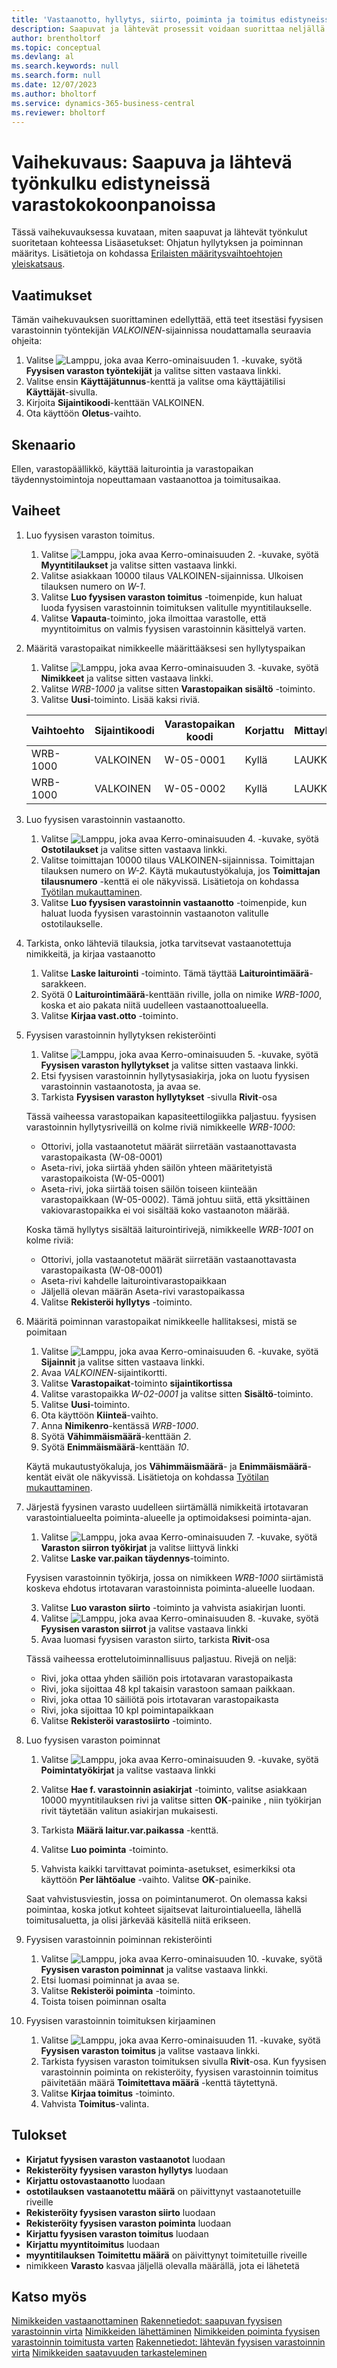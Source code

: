 ```yaml
---
title: 'Vastaanotto, hyllytys, siirto, poiminta ja toimitus edistyneissä varastokokoonpanoissa'
description: Saapuvat ja lähtevät prosessit voidaan suorittaa neljällä eri tavalla varastotason monimutkaisuuden mukaan.
author: brentholtorf
ms.topic: conceptual
ms.devlang: al
ms.search.keywords: null
ms.search.form: null
ms.date: 12/07/2023
ms.author: bholtorf
ms.service: dynamics-365-business-central
ms.reviewer: bholtorf
---
```


# <a name="walkthrough-of-inbound-and-outbound-flow-in-advanced-warehouse-configuration"></a>Vaihekuvaus: Saapuva ja lähtevä työnkulku edistyneissä varastokokoonpanoissa

Tässä vaihekuvauksessa kuvataan, miten saapuvat ja lähtevät työnkulut suoritetaan kohteessa Lisäasetukset: Ohjatun hyllytyksen ja poiminnan määritys. Lisätietoja on kohdassa [Erilaisten määritysvaihtoehtojen yleiskatsaus](../../design-details-warehouse-management.md#overview-of-different-configuration-options).

## <a name="prerequisites"></a>Vaatimukset
Tämän vaihekuvauksen suorittaminen edellyttää, että teet itsestäsi fyysisen varastoinnin työntekijän *VALKOINEN*-sijainnissa noudattamalla seuraavia ohjeita:  
1. Valitse ![Lamppu, joka avaa Kerro-ominaisuuden 1.](../../media/ui-search/search_small.png "Kerro, mitä haluat tehdä") -kuvake, syötä **Fyysisen varaston työntekijät** ja valitse sitten vastaava linkki.  
2. Valitse ensin **Käyttäjätunnus**-kenttä ja valitse oma käyttäjätilisi **Käyttäjät**-sivulla.  
3. Kirjoita **Sijaintikoodi**-kenttään VALKOINEN.  
4. Ota käyttöön **Oletus**-vaihto.


## <a name="scenario"></a>Skenaario
Ellen, varastopäällikkö, käyttää laiturointia ja varastopaikan täydennystoimintoja nopeuttamaan vastaanottoa ja toimitusaikaa.  

## <a name="steps"></a>Vaiheet

1. Luo fyysisen varaston toimitus.  

    1. Valitse ![Lamppu, joka avaa Kerro-ominaisuuden 2.](../../media/ui-search/search_small.png "Kerro, mitä haluat tehdä") -kuvake, syötä **Myyntitilaukset** ja valitse sitten vastaava linkki.  
    2. Valitse asiakkaan 10000 tilaus VALKOINEN-sijainnissa. Ulkoisen tilauksen numero on *W-1*.
    3. Valitse **Luo fyysisen varaston toimitus** -toimenpide, kun haluat luoda fyysisen varastoinnin toimituksen valitulle myyntitilaukselle.
    4. Valitse **Vapauta**-toiminto, joka ilmoittaa varastolle, että myyntitoimitus on valmis fyysisen varastoinnin käsittelyä varten.  

2. Määritä varastopaikat nimikkeelle määrittääksesi sen hyllytyspaikan 

    1.  Valitse ![Lamppu, joka avaa Kerro-ominaisuuden 3.](../../media/ui-search/search_small.png "Kerro, mitä haluat tehdä") -kuvake, syötä **Nimikkeet** ja valitse sitten vastaava linkki.  
    2.  Valitse *WRB-1000* ja valitse sitten **Varastopaikan sisältö** -toiminto.  
    3.  Valitse **Uusi**-toiminto. Lisää kaksi riviä.
    
    |Vaihtoehto|Sijaintikoodi|Varastopaikan koodi|Korjattu|Mittayksikkö|
    |----------|----------|---------|---|------|  
    |WRB-1000|VALKOINEN|W-05-0001|Kyllä|LAUKKU|  
    |WRB-1000|VALKOINEN|W-05-0002|Kyllä|LAUKKU|

3. Luo fyysisen varastoinnin vastaanotto.  

    1. Valitse ![Lamppu, joka avaa Kerro-ominaisuuden 4.](../../media/ui-search/search_small.png "Kerro, mitä haluat tehdä") -kuvake, syötä **Ostotilaukset** ja valitse sitten vastaava linkki.  
    2. Valitse toimittajan 10000 tilaus VALKOINEN-sijainnissa. Toimittajan tilauksen numero on *W-2*. Käytä mukautustyökaluja, jos **Toimittajan tilausnumero** -kenttä ei ole näkyvissä. Lisätietoja on kohdassa [Työtilan mukauttaminen](../../ui-personalization-user.md).
    3. Valitse **Luo fyysisen varastoinnin vastaanotto** -toimenpide, kun haluat luoda fyysisen varastoinnin vastaanoton valitulle ostotilaukselle.


4. Tarkista, onko lähteviä tilauksia, jotka tarvitsevat vastaanotettuja nimikkeitä, ja kirjaa vastaanotto
    1. Valitse **Laske laiturointi** -toiminto. Tämä täyttää **Laiturointimäärä**-sarakkeen.
    2. Syötä 0 **Laiturointimäärä**-kenttään riville, jolla on nimike *WRB-1000*, koska et aio pakata niitä uudelleen vastaanottoalueella.
    3. Valitse **Kirjaa vast.otto** -toiminto.

5. Fyysisen varastoinnin hyllytyksen rekisteröinti
    1. Valitse ![Lamppu, joka avaa Kerro-ominaisuuden 5.](../../media/ui-search/search_small.png "Kerro, mitä haluat tehdä") -kuvake, syötä **Fyysisen varaston hyllytykset** ja valitse sitten vastaava linkki.
    2. Etsi fyysisen varastoinnin hyllytysasiakirja, joka on luotu fyysisen varastoinnin vastaanotosta, ja avaa se.
    3. Tarkista **Fyysisen varaston hyllytykset** -sivulla **Rivit**-osa

    Tässä vaiheessa varastopaikan kapasiteettilogiikka paljastuu. fyysisen varastoinnin hyllytysriveillä on kolme riviä nimikkeelle *WRB-1000*:
    - Ottorivi, jolla vastaanotetut määrät siirretään vastaanottavasta varastopaikasta (W-08-0001)
    - Aseta-rivi, joka siirtää yhden säilön yhteen määritetyistä varastopaikoista (W-05-0001)
    - Aseta-rivi, joka siirtää toisen säilön toiseen kiinteään varastopaikkaan (W-05-0002). Tämä johtuu siitä, että yksittäinen vakiovarastopaikka ei voi sisältää koko vastaanoton määrää.

    Koska tämä hyllytys sisältää laiturointirivejä, nimikkeelle *WRB-1001* on kolme riviä:
    -  Ottorivi, jolla vastaanotetut määrät siirretään vastaanottavasta varastopaikasta (W-08-0001)
    -  Aseta-rivi kahdelle laiturointivarastopaikkaan
    -  Jäljellä olevan määrän Aseta-rivi varastopaikassa

    4. Valitse **Rekisteröi hyllytys** -toiminto.


6. Määritä poiminnan varastopaikat nimikkeelle hallitaksesi, mistä se poimitaan 

    1.  Valitse ![Lamppu, joka avaa Kerro-ominaisuuden 6.](../../media/ui-search/search_small.png "Kerro, mitä haluat tehdä") -kuvake, syötä **Sijainnit** ja valitse sitten vastaava linkki.  
    2.  Avaa *VALKOINEN*-sijaintikortti.  
    3.  Valitse **Varastopaikat**-toiminto **sijaintikortissa**
    4.  Valitse varastopaikka *W-02-0001* ja valitse sitten **Sisältö**-toiminto.  
    5.  Valitse **Uusi**-toiminto.  
    6.  Ota käyttöön **Kiinteä**-vaihto.  
    7.  Anna **Nimikenro**-kentässä *WRB-1000*. 
    8.  Syötä **Vähimmäismäärä**-kenttään *2*. 
    9.  Syötä **Enimmäismäärä**-kenttään *10*. 

    Käytä mukautustyökaluja, jos **Vähimmäismäärä**- ja **Enimmäismäärä**-kentät eivät ole näkyvissä. Lisätietoja on kohdassa [Työtilan mukauttaminen](../../ui-personalization-user.md). 

7. Järjestä fyysinen varasto uudelleen siirtämällä nimikkeitä irtotavaran varastointialueelta poiminta-alueelle ja optimoidaksesi poiminta-ajan.

    1. Valitse ![Lamppu, joka avaa Kerro-ominaisuuden 7.](../../media/ui-search/search_small.png "Kerro, mitä haluat tehdä") -kuvake, syötä **Varaston siirron työkirjat** ja valitse liittyvä linkki
    2. Valitse **Laske var.paikan täydennys**-toiminto. 

    Fyysisen varastoinnin työkirja, jossa on nimikkeen *WRB-1000* siirtämistä koskeva ehdotus irtotavaran varastoinnista poiminta-alueelle luodaan.

    3. Valitse **Luo varaston siirto** -toiminto ja vahvista asiakirjan luonti.
    4.  Valitse ![Lamppu, joka avaa Kerro-ominaisuuden 8.](../../media/ui-search/search_small.png "Kerro, mitä haluat tehdä") -kuvake, syötä **Fyysisen varaston siirrot** ja valitse vastaava linkki
    5.  Avaa luomasi fyysisen varaston siirto, tarkista **Rivit**-osa

     Tässä vaiheessa erottelutoiminnallisuus paljastuu. Rivejä on neljä:
    - Rivi, joka ottaa yhden säiliön pois irtotavaran varastopaikasta
    - Rivi, joka sijoittaa 48 kpl takaisin varastoon samaan paikkaan. 
    - Rivi, joka ottaa 10 säiliötä pois irtotavaran varastopaikasta
    - Rivi, joka sijoittaa 10 kpl poimintapaikkaan

    6.  Valitse **Rekisteröi varastosiirto** -toiminto.

8. Luo fyysisen varaston poiminnat

    1. Valitse ![Lamppu, joka avaa Kerro-ominaisuuden 9.](../../media/ui-search/search_small.png "Kerro, mitä haluat tehdä") -kuvake, syötä **Poimintatyökirjat** ja valitse vastaava linkki
    2. Valitse **Hae f. varastoinnin asiakirjat** -toiminto, valitse asiakkaan 10000 myyntitilauksen rivi ja valitse sitten **OK**-painike , niin työkirjan rivit täytetään valitun asiakirjan mukaisesti.

    3. Tarkista **Määrä laitur.var.paikassa** -kenttä. 

    4. Valitse **Luo poiminta** -toiminto.
    5. Vahvista kaikki tarvittavat poiminta-asetukset, esimerkiksi ota käyttöön **Per lähtöalue** -vaihto. Valitse **OK**-painike.
    
    Saat vahvistusviestin, jossa on poimintanumerot. On olemassa kaksi poimintaa, koska jotkut kohteet sijaitsevat laiturointialueella, lähellä toimitusaluetta, ja olisi järkevää käsitellä niitä erikseen.

9.  Fyysisen varastoinnin poiminnan rekisteröinti
    1. Valitse ![Lamppu, joka avaa Kerro-ominaisuuden 10.](../../media/ui-search/search_small.png "Kerro, mitä haluat tehdä") -kuvake, syötä **Fyysisen varaston poiminnat** ja valitse vastaava linkki.
    2. Etsi luomasi poiminnat ja avaa se.
    3. Valitse **Rekisteröi poiminta** -toiminto.
    4. Toista toisen poiminnan osalta

10. Fyysisen varastoinnin toimituksen kirjaaminen
    
    1. Valitse ![Lamppu, joka avaa Kerro-ominaisuuden 11.](../../media/ui-search/search_small.png "Kerro, mitä haluat tehdä") -kuvake, syötä **Fyysisen varaston toimitus** ja valitse vastaava linkki.
    2. Tarkista fyysisen varaston toimituksen sivulla **Rivit**-osa. Kun fyysisen varastoinnin poiminta on rekisteröity, fyysisen varastoinnin toimitus päivitetään määrä **Toimitettava määrä** -kenttä täytettynä.
    3. Valitse **Kirjaa toimitus** -toiminto.
    4. Vahvista **Toimitus**-valinta.


## <a name="results"></a>Tulokset
- **Kirjatut fyysisen varaston vastaanotot** luodaan
- **Rekisteröity fyysisen varaston hyllytys** luodaan    
- **Kirjattu ostovastaanotto** luodaan    
- **ostotilauksen** **vastaanotettu määrä** on päivittynyt vastaanotetuille riveille
- **Rekisteröity fyysisen varaston siirto** luodaan
- **Rekisteröity fyysisen varaston poiminta** luodaan
- **Kirjattu fyysisen varaston toimitus** luodaan
- **Kirjattu myyntitoimitus** luodaan
- **myyntitilauksen** **Toimitettu määrä** on päivittynyt toimitetuille riveille
- nimikkeen **Varasto** kasvaa jäljellä olevalla määrällä, jota ei lähetetä



## <a name="see-also"></a>Katso myös
[Nimikkeiden vastaanottaminen](../../warehouse-how-receive-items.md) 
[Rakennetiedot: saapuvan fyysisen varastoinnin virta](../../design-details-inbound-warehouse-flow.md) 
[Nimikkeiden lähettäminen](../../warehouse-how-ship-items.md) 
[Nimikkeiden poiminta fyysisen varastoinnin toimitusta varten](../../warehouse-how-to-pick-items-for-warehouse-shipment.md) 
[Rakennetiedot: lähtevän fyysisen varastoinnin virta](../../design-details-outbound-warehouse-flow.md) 
[Nimikkeiden saatavuuden tarkasteleminen](../../inventory-how-availability-overview.md) 

